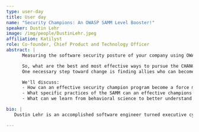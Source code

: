 ```yaml
---
type: user-day
title: User day
name: "Security Champions: An OWASP SAMM Level Booster!"
speaker: Dustin Lehr
image: /img/people/DustinLehr.jpeg
affiliation: Katilyst
role: Co-founder, Chief Product and Technology Officer
abstract: |
      Measuring the software security posture of your company using OWASP's Software Assurance Maturity Model is a tried-and-true method for identifying strengths as well as gaps and opportunities in strategy and approach, but once these opportunities are identified... HOW should they be addressed? At that point, the conversation is about CHANGE... changing your culture, engineering habits, processes, and ultimately winning hearts and minds to the cause of maturing your security posture.

      So, what are the best and most effective ways to pursue the CHANGE at your organization?  
      One necessary step toward change is finding allies who can become advocates for the change you are pursuing, and the concept of "security champions" is well known and widely used model in application security. In this talk, I'll provide tips and tricks for how to motivate your champions to get involved in the context of the OWASP SAMM.

      We'll discuss:  
      - How can an effective security champion program become a force multiplier of security culture change?
      - What specific practices of the SAMM can an effective champions program assist in maturing?
      - What can we learn from behavioral science to better understand human motivation to inspire your colleagues to take action?

bio: |
   Dustin Lehr is an accomplished software engineer turned executive cybersecurity leader who designs security programs that reinforce proactive behavior to avoid security incidents. He is the Co-founder and Chief Product and Technology Officer at Katilyst, a company dedicated to helping organizations enhance their culture by building engaging security champion programs. Dustin is also the driving force behind the Security Champion Program Success Guide and possesses a wealth of experience in application security, providing innovative coaching and consulting services. In addition, he is a prominent community thought leader, speaker, and founder of the "Let's Talk Software Security" monthly open discussion meetup group.

---
```

